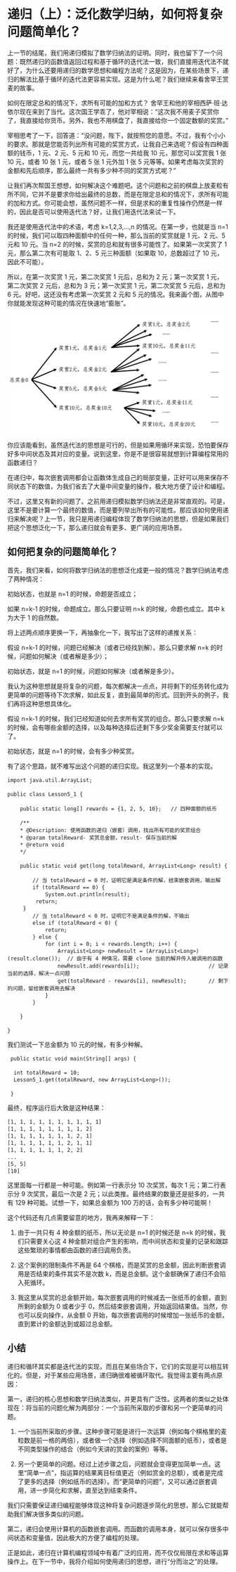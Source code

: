 # 递归（上）：泛化数学归纳，如何将复杂问题简单化？

上一节的结尾，我们用递归模拟了数学归纳法的证明。同时，我也留下了一个问题：既然递归的函数值返回过程和基于循环的迭代法一致，我们直接用迭代法不就好了，为什么还要用递归的数学思想和编程方法呢？这是因为，在某些场景下，递归的解法比基于循环的迭代法更容易实现。这是为什么呢？我们继续来看舍罕王赏麦的故事。

如何在限定总和的情况下，求所有可能的加和方式？
舍罕王和他的宰相西萨·班·达依尔现在来到了当代。这次国王学乖了，他对宰相说：“这次我不用麦子奖赏你了，我直接给你货币。另外，我也不用棋盘了，我直接给你一个固定数额的奖赏。”

宰相思考了一下，回答道：“没问题，陛下，就按照您的意愿。不过，我有个小小的要求。那就是您能否列出所有可能的奖赏方式，让我自己来选呢？假设有四种面额的钱币，1 元、2 元、5 元和 10 元，而您一共给我 10 元，那您可以奖赏我 1 张 10 元，或者 10 张 1 元，或者 5 张 1 元外加 1 张 5 元等等。如果考虑每次奖赏的金额和先后顺序，那么最终一共有多少种不同的奖赏方式呢？”

让我们再次帮国王想想，如何解决这个难题吧。这个问题和之前的棋盘上放麦粒有所不同，它并不是要求你给出最终的总数，而是在限定总和的情况下，求所有可能的加和方式。你可能会想，虽然问题不一样，但是求和的重复性操作仍然是一样的，因此是否可以使用迭代法？好，让我们用迭代法来试一下。

我还是使用迭代法中的术语，考虑 k=1,2,3,…,n 的情况。在第一步，也就是当 n=1 的时候，我们可以取四种面额中的任何一种，那么当前的奖赏就是 1 元、2 元、5 元和 10 元。当 n=2 的时候，奖赏的总和就有很多可能性了。如果第一次奖赏了 1 元，那么第二次有可能取 1、2、5 元三种面额（如果取 10，总数超过了 10 元，因此不可能）。

所以，在第一次奖赏 1 元，第二次奖赏 1 元后，总和为 2 元；第一次奖赏 1 元，第二次奖赏 2 元后，总和为 3 元；第一次奖赏 1 元，第二次奖赏 5 元后，总和为 6 元。好吧，这还没有考虑第一次奖赏 2 元和 5 元的情况。我来画个图，从图中你就能发现这种可能的情况在快速地“膨胀”。

![avatar](../../images/math/math_5_1.png)

你应该能看到，虽然迭代法的思想是可行的，但是如果用循环来实现，恐怕要保存好多中间状态及其对应的变量。说到这里，你是不是很容易就想到计算编程常用的函数递归？

在递归中，每次嵌套调用都会让函数体生成自己的局部变量，正好可以用来保存不同状态下的数值，为我们省去了大量中间变量的操作，极大地方便了设计和编程。

不过，这里又有新的问题了。之前用递归模拟数学归纳法还是非常直观的。可是，这里不是要计算一个最终的数值，而是要列举出所有的可能性。那应该如何使用递归来解决呢？上一节，我只是用递归编程体现了数学归纳法的思想，但是如果我们把这个思想泛化一下，那么递归就会有更多、更广阔的应用场景。

## 如何把复杂的问题简单化？
首先，我们来看，如何将数学归纳法的思想泛化成更一般的情况？数学归纳法考虑了两种情况：

初始状态，也就是 n=1 的时候，命题是否成立；

如果 n=k-1 的时候，命题成立。那么只要证明 n=k 的时候，命题也成立。其中 k 为大于 1 的自然数。

将上述两点顺序更换一下，再抽象化一下，我写出了这样的递推关系：

假设 n=k-1 的时候，问题已经解决（或者已经找到解）。那么只要求解 n=k 的时候，问题如何解决（或者解是多少）；

初始状态，就是 n=1 的时候，问题如何解决（或者解是多少）。

我认为这种思想就是将复杂的问题，每次都解决一点点，并将剩下的任务转化成为更简单的问题等待下次求解，如此反复，直到最简单的形式。回到开头的例子，我们再将这种思想具体化。

假设 n=k-1 的时候，我们已经知道如何去求所有奖赏的组合。那么只要求解 n=k 的时候，会有哪些金额的选择，以及每种选择后还剩下多少奖金需要支付就可以了。

初始状态，就是 n=1 的时候，会有多少种奖赏。

有了这个思路，就不难写出这个问题的递归实现。我这里列一个基本的实现。
```
import java.util.ArrayList;
 
public class Lesson5_1 {
	
	public static long[] rewards = {1, 2, 5, 10};	// 四种面额的纸币
	
	/**
    * @Description:	使用函数的递归（嵌套）调用，找出所有可能的奖赏组合
    * @param totalReward- 奖赏总金额，result- 保存当前的解
    * @return void
    */
	
    public static void get(long totalReward, ArrayList<Long> result) {
    	
    	// 当 totalReward = 0 时，证明它是满足条件的解，结束嵌套调用，输出解
    	if (totalReward == 0) {
    		System.out.println(result);
    	 return;
     }
    	// 当 totalReward < 0 时，证明它不是满足条件的解，不输出
    	else if (totalReward < 0) {
    		return;
    	} else {
    		for (int i = 0; i < rewards.length; i++) {
    			ArrayList<Long> newResult = (ArrayList<Long>)(result.clone());	// 由于有 4 种情况，需要 clone 当前的解并传入被调用的函数
    			newResult.add(rewards[i]);						// 记录当前的选择，解决一点问题
    			get(totalReward - rewards[i], newResult);		// 剩下的问题，留给嵌套调用去解决
    		}
    	}
    	
    }
 
}
```
我们测试一下总金额为 10 元的时候，有多少种解。
```
 public static void main(String[] args) {
  
  int totalReward = 10;
  Lesson5_1.get(totalReward, new ArrayList<Long>());
  
 }
```
最终，程序运行后大致是这种结果：
```
[1, 1, 1, 1, 1, 1, 1, 1, 1, 1]
[1, 1, 1, 1, 1, 1, 1, 1, 2]
[1, 1, 1, 1, 1, 1, 1, 2, 1]
[1, 1, 1, 1, 1, 1, 2, 1, 1]
[1, 1, 1, 1, 1, 1, 2, 2]
...
[5, 5]
[10]
```
这里面每一行都是一种可能。例如第一行表示分 10 次奖赏，每次 1 元；第二行表示分 9 次奖赏，最后一次是 2 元；以此类推。最终结果的数量还是挺多的，一共有 129 种可能。试想一下，如果总金额为 100 万的话，会有多少种可能啊！

这个代码还有几点需要留意的地方，我再来解释一下：

1. 由于一共只有 4 种金额的纸币，所以无论是 n=1 的时候还是 n=k 的时候，我们只需要关心这 4 种金额对组合产生的影响，而中间状态和变量的记录和跟踪这些繁琐的事情都由函数的递归调用负责。

2. 这个案例的限制条件不再是 64 个棋格，而是奖赏的总金额，因此判断嵌套调用是否结束的条件其实不是次数 k，而是总金额。这个金额确保了递归不会陷入死循环。

3. 我这里从奖赏的总金额开始，每次嵌套调用的时候减去一张纸币的金额，直到所剩的金额为 0 或者少于 0，然后结束嵌套调用，开始返回结果值。当然，你也可以反向操作，从金额 0 开始，每次嵌套调用的时候增加一张纸币的金额，直到累计的金额达到或超过总金额。

## 小结
递归和循环其实都是迭代法的实现，而且在某些场合下，它们的实现是可以相互转化的。但是，对于某些应用场景，递归确很难被循环取代。我觉得主要有两点原因：

第一，递归的核心思想和数学归纳法类似，并更具有广泛性。这两者的类似之处体现在：将当前的问题化解为两部分：一个当前所采取的步骤和另一个更简单的问题。

1. 一个当前所采取的步骤。这种步骤可能是进行一次运算（例如每个棋格里的麦粒数是前一格的两倍），或者做一个选择（例如选择不同面额的纸币），或者是不同类型操作的结合（例如今天讲的赏金的案例）等等。

2. 另一个更简单的问题。经过上述步骤之后，问题就会变得更加简单一点。这里“简单一点”，指运算的结果离目标值更近（例如赏金的总额），或者是完成了更多的选择（例如纸币的选择）。而“更简单的问题”，又可以通过嵌套调用，进一步简化和求解，直至达到结束条件。

我们只需要保证递归编程能够体现这种将复杂问题逐步简化的思想，那么它就能帮助我们解决很多类似的问题。

第二，递归会使用计算机的函数嵌套调用。而函数的调用本身，就可以保存很多中间状态和变量值，因此极大的方便了编程的处理。

正是如此，递归在计算机编程领域中有着广泛的应用，而不仅仅局限在求和等运算操作上。在下一节中，我将介绍如何使用递归的思想，进行“分而治之”的处理。